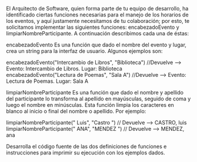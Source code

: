 El Arquitecto de Software, quien forma parte de tu equipo de desarrollo, ha identificado ciertas funciones necesarias para el manejo de los horarios de los eventos, y aquí justamente necesitamos de tu colaboración; por esto, te solicitamos implementar las siguientes funciones: encabezadoEvento y limpiarNombreParticipante. A continuación describimos cada una de éstas:

encabezadoEvento
Es una función que dado el nombre del evento y lugar, crea un string para la interfaz de usuario. Algunos ejemplos son:

encabezadoEvento("Intercambio de Libros", "Biblioteca") //Devuelve --> Evento: Intercambio de Libros. Lugar: Biblioteca
encabezadoEvento("Lectura de Poemas", "Sala A") //Devuelve --> Evento: Lectura de Poemas. Lugar: Sala A

limpiarNombreParticipante
Es una función que dado el nombre y apellido del participante lo transforma al apellido en mayúsculas, seguido de coma y luego el nombre en minúsculas. Esta función limpia los caracteres en blanco al inicio o final del nombre o apellido. Por ejemplo:

limpiarNombreParticipante("    Luis", "Castro   ") // Devuelve --> CASTRO, luis
limpiarNombreParticipante(" ANA", "MENDEZ   ") // Devuelve -->  MENDEZ, ana

Desarrolla el código fuente de las dos definiciones de funciones e instrucciones para imprimir su ejecución con los ejemplos dados.